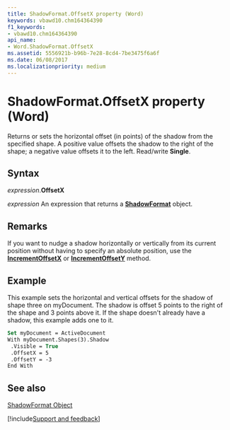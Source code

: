 ```yaml
---
title: ShadowFormat.OffsetX property (Word)
keywords: vbawd10.chm164364390
f1_keywords:
- vbawd10.chm164364390
api_name:
- Word.ShadowFormat.OffsetX
ms.assetid: 5556921b-b96b-7e28-8cd4-7be3475f6a6f
ms.date: 06/08/2017
ms.localizationpriority: medium
---
```



# ShadowFormat.OffsetX property (Word)

Returns or sets the horizontal offset (in points) of the shadow from the specified shape. A positive value offsets the shadow to the right of the shape; a negative value offsets it to the left. Read/write **Single**.


## Syntax

_expression_.**OffsetX**

 _expression_ An expression that returns a **[ShadowFormat](Word.ShadowFormat.md)** object.


## Remarks

If you want to nudge a shadow horizontally or vertically from its current position without having to specify an absolute position, use the **[IncrementOffsetX](Word.ShadowFormat.IncrementOffsetX.md)** or **[IncrementOffsetY](Word.ShadowFormat.IncrementOffsetY.md)** method.


## Example

This example sets the horizontal and vertical offsets for the shadow of shape three on myDocument. The shadow is offset 5 points to the right of the shape and 3 points above it. If the shape doesn't already have a shadow, this example adds one to it.


```vb
Set myDocument = ActiveDocument 
With myDocument.Shapes(3).Shadow 
 .Visible = True 
 .OffsetX = 5 
 .OffsetY = -3 
End With
```


## See also


[ShadowFormat Object](Word.ShadowFormat.md)

[!include[Support and feedback](~/includes/feedback-boilerplate.md)]